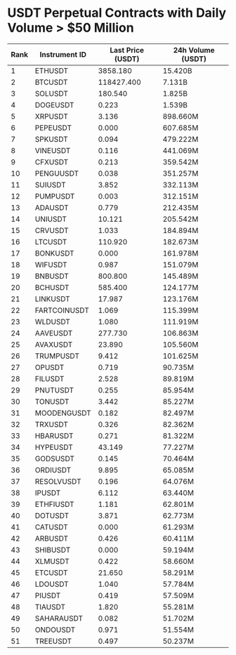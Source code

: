 # USDT Perpetual Contracts with Daily Volume > $50 Million

| Rank | Instrument ID | Last Price (USDT) | 24h Volume (USDT) |
|------|---------------|-------------------|-------------------|
| 1 | ETHUSDT | 3858.180 | 15.420B |
| 2 | BTCUSDT | 118427.400 | 7.131B |
| 3 | SOLUSDT | 180.540 | 1.825B |
| 4 | DOGEUSDT | 0.223 | 1.539B |
| 5 | XRPUSDT | 3.136 | 898.660M |
| 6 | PEPEUSDT | 0.000 | 607.685M |
| 7 | SPKUSDT | 0.094 | 479.222M |
| 8 | VINEUSDT | 0.116 | 441.069M |
| 9 | CFXUSDT | 0.213 | 359.542M |
| 10 | PENGUUSDT | 0.038 | 351.257M |
| 11 | SUIUSDT | 3.852 | 332.113M |
| 12 | PUMPUSDT | 0.003 | 312.151M |
| 13 | ADAUSDT | 0.779 | 212.435M |
| 14 | UNIUSDT | 10.121 | 205.542M |
| 15 | CRVUSDT | 1.033 | 184.894M |
| 16 | LTCUSDT | 110.920 | 182.673M |
| 17 | BONKUSDT | 0.000 | 161.978M |
| 18 | WIFUSDT | 0.987 | 151.079M |
| 19 | BNBUSDT | 800.800 | 145.489M |
| 20 | BCHUSDT | 585.400 | 124.177M |
| 21 | LINKUSDT | 17.987 | 123.176M |
| 22 | FARTCOINUSDT | 1.069 | 115.399M |
| 23 | WLDUSDT | 1.080 | 111.919M |
| 24 | AAVEUSDT | 277.730 | 106.863M |
| 25 | AVAXUSDT | 23.890 | 105.560M |
| 26 | TRUMPUSDT | 9.412 | 101.625M |
| 27 | OPUSDT | 0.719 | 90.735M |
| 28 | FILUSDT | 2.528 | 89.819M |
| 29 | PNUTUSDT | 0.255 | 85.954M |
| 30 | TONUSDT | 3.442 | 85.227M |
| 31 | MOODENGUSDT | 0.182 | 82.497M |
| 32 | TRXUSDT | 0.326 | 82.362M |
| 33 | HBARUSDT | 0.271 | 81.322M |
| 34 | HYPEUSDT | 43.149 | 77.227M |
| 35 | GODSUSDT | 0.145 | 70.464M |
| 36 | ORDIUSDT | 9.895 | 65.085M |
| 37 | RESOLVUSDT | 0.196 | 64.076M |
| 38 | IPUSDT | 6.112 | 63.440M |
| 39 | ETHFIUSDT | 1.181 | 62.801M |
| 40 | DOTUSDT | 3.871 | 62.773M |
| 41 | CATUSDT | 0.000 | 61.293M |
| 42 | ARBUSDT | 0.426 | 60.411M |
| 43 | SHIBUSDT | 0.000 | 59.194M |
| 44 | XLMUSDT | 0.422 | 58.660M |
| 45 | ETCUSDT | 21.650 | 58.291M |
| 46 | LDOUSDT | 1.040 | 57.784M |
| 47 | PIUSDT | 0.419 | 57.509M |
| 48 | TIAUSDT | 1.820 | 55.281M |
| 49 | SAHARAUSDT | 0.082 | 51.702M |
| 50 | ONDOUSDT | 0.971 | 51.554M |
| 51 | TREEUSDT | 0.497 | 50.237M |
